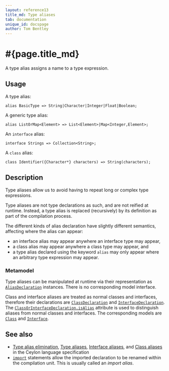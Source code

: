 ```yaml
---
layout: reference13
title_md: Type aliases
tab: documentation
unique_id: docspage
author: Tom Bentley
---
```


# #{page.title_md}

A type alias assigns a name to a type expression. 

## Usage 

A type alias:

<!-- try: -->
    alias BasicType => String|Character|Integer|Float|Boolean;

A generic type alias:

<!-- try: -->
    alias ListOrMap<Element> => List<Element>|Map<Integer,Element>;

An `interface` alias:

<!-- try: -->
    interface Strings => Collection<String>;
    
A `class` alias:

<!-- try: -->
    class Identifier({Character*} characters) => String(characters);

## Description

Type aliases allow us to avoid having to repeat long or complex type 
expressions. 

Type aliases are not type declarations as such, and are not reified at 
runtime. Instead, a type alias is replaced (recursively) by its definition 
as part of the compilation process. 

The different kinds of alias declaration have slightly different semantics, 
affecting where the alias can appear:

- an interface alias may appear anywhere an interface type may appear,
- a class alias may appear anywhere a class type may appear, and
- a type alias declared using the keyword `alias` may only appear where 
  an arbitrary type expression may appear.

### Metamodel

Type aliases can be manipulated at runtime via their representation as
[`AliasDeclaration`](#{site.urls.apidoc_1_3}/meta/declaration/AliasDeclaration.type.html) 
instances. There is no corresponding model interface.

Class and interface aliases are treated as normal classes and interfaces,
therefore their declarations are
[`ClassDeclaration`](#{site.urls.apidoc_1_3}/meta/declaration/ClassDeclaration.type.html)
and
[`InterfaceDeclaration`](#{site.urls.apidoc_1_3}/meta/declaration/InterfaceDeclaration.type.html).
The 
[`ClassOrInterfaceDeclaration.isAlias`](#{site.urls.apidoc_1_3}/meta/declaration/ClassOrInterfaceDeclaration.type.html#isAlias) 
attribute is used to distinguish aliases from normal classes and interfaces.
The corresponding models are
[`Class`](#{site.urls.apidoc_1_3}/meta/model/Class.type.html)
and
[`Interface`](#{site.urls.apidoc_1_3}/meta/model/Interface.type.html).

## See also

* [Type alias elimination](#{site.urls.spec_current}#typealiaselimination),
  [Type aliases](#{site.urls.spec_current}#typealiasedeclarations),
  [Interface aliases](#{site.urls.spec_current}#interfacealiases), and
  [Class aliases](#{site.urls.spec_current}#classaliases) in the Ceylon
  language specification
* [`import`](../../statement/import) statements allow the imported 
  declaration to be renamed within the compilation unit. This is 
  usually called an *import alias*.
